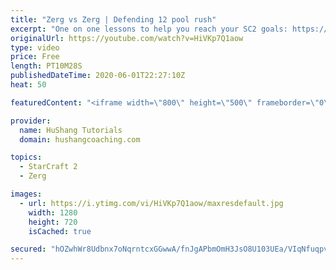 ```yaml
---
title: "Zerg vs Zerg | Defending 12 pool rush"
excerpt: "One on one lessons to help you reach your SC2 goals: https://www.hushangcoaching.com ------------------------------------------------------------------------------------------------------- In this guide we take a look at how to defend one of the most infamous \"zerg rushes\" in sc2: the 12 pool. This rush"
originalUrl: https://youtube.com/watch?v=HiVKp7Q1aow
type: video
price: Free
length: PT10M28S
publishedDateTime: 2020-06-01T22:27:10Z
heat: 50

featuredContent: "<iframe width=\"800\" height=\"500\" frameborder=\"0\" src=\"https://www.youtube.com/embed/HiVKp7Q1aow\" allow=\"accelerometer; autoplay; encrypted-media; gyroscope; picture-in-picture\" allowfullscreen></iframe>"

provider:
  name: HuShang Tutorials
  domain: hushangcoaching.com

topics:
  - StarCraft 2
  - Zerg

images:
  - url: https://i.ytimg.com/vi/HiVKp7Q1aow/maxresdefault.jpg
    width: 1280
    height: 720
    isCached: true

secured: "hOZwhWr8Udbnx7oNqrntcxGGwwA/fnJgAPbmOmH3JsO8U103UEa/VIqNfuqpvy7ndBJiEb/11m111DFvhmufhNm2Ft0FMum66HEcSVWVxyCjNkBUhnbQMydo1LDayyD/rpYCOHj8t19Oy72BsUaIK26cBr96SdbTqHFRu3sAxl/g0co5QQEVXLwRWw3aZqtXvhxbjXHNwCk3DdDLp4RLFL+YwQLsGfw4Sy8PF7MgRV8bI1TJqSr79eycGrK19XxOIxJxttsIf9m7PcNHeBqy65XSvTNUfY9ym7lxaugAiFm7YH3wKTeu9RBJiyAnHUfvWuEXlB5j4PyDVnwB6dwYpr+KgObLqLxMEoBgOijJvB8FCmjpB7kx7Zb4LKCmteSLf2enHPdvUdIy4QZVAzsCnTm/UD/vdj+DykvI+6s4jHw=;bsoWJRGqgxL407qwcwGqNA=="
---
```


